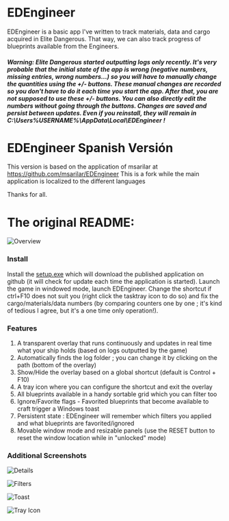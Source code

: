 # EDEngineer

EDEngineer is a basic app I've written to track materials, data and cargo acquired in Elite Dangerous. That way, we can also track progress of blueprints available from the Engineers.

##### **Warning:** Elite Dangerous started outputting logs only recently. It's very probable that the initial state of the app is wrong (negative numbers, missing entries, wrong numbers...) so you will have to manually change the quantities using the +/- buttons. These manual changes are recorded so you don't have to do it each time you start the app. After that, you are not supposed to use these +/- buttons. You can also directly edit the numbers without going through the buttons. Changes are saved and persist between updates. Even if you reinstall, they will remain in C:\Users\%USERNAME%\AppData\Local\EDEngineer !

# EDEngineer Spanish Versión

This version is based on the application of msarilar at https://github.com/msarilar/EDEngineer
This is a fork while the main application is localized to the different languages

Thanks for all.

# The original README:

![Overview](http://i.imgur.com/tDNLdAS.png)

### Install

Install the [setup.exe](https://cdn.rawgit.com/msarilar/EDEngineer/master/EDEngineer/releases/setup.exe) which will download the published application on github (it will check for update each time the application is started). Launch the game in windowed mode, launch EDEngineer. Change the shortcut if ctrl+F10 does not suit you (right click the tasktray icon to do so) and fix the cargo/materials/data numbers (by comparing counters one by one ; it's kind of tedious I agree, but it's a one time only operation!).

### Features

1. A transparent overlay that runs continuously and updates in real time what your ship holds (based on logs outputted by the game)
2. Automatically finds the log folder ; you can change it by clicking on the path (bottom of the overlay)
3. Show/Hide the overlay based on a global shortcut (default is Control + F10)
4. A tray icon where you can configure the shortcut and exit the overlay
5. All blueprints available in a handy sortable grid which you can filter too
6. Ignore/Favorite flags - Favorited blueprints that become available to craft trigger a Windows toast
7. Persistent state : EDEngineer will remember which filters you applied and what blueprints are favorited/ignored
8. Movable window mode and resizable panels (use the RESET button to reset the window location while in "unlocked" mode)

### Additional Screenshots

![Details](http://i.imgur.com/4seMO8l.png)

![Filters](http://i.imgur.com/jiHt4LI.png)

![Toast](http://i.imgur.com/td5H0OW.png)

![Tray Icon](http://i.imgur.com/Xi1xa1y.png)
